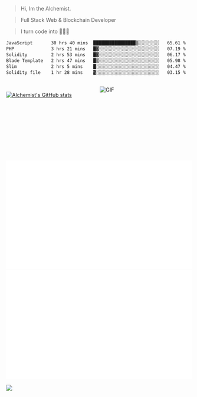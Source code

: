 > Hi, Im the Alchemist.

> Full Stack Web & Blockchain Developer

> I turn code into 💎💎💎

<!--START_SECTION:waka-->

```text
JavaScript       30 hrs 40 mins  ████████████████▒░░░░░░░░   65.61 %
PHP              3 hrs 21 mins   █▓░░░░░░░░░░░░░░░░░░░░░░░   07.19 %
Solidity         2 hrs 53 mins   █▓░░░░░░░░░░░░░░░░░░░░░░░   06.17 %
Blade Template   2 hrs 47 mins   █▒░░░░░░░░░░░░░░░░░░░░░░░   05.98 %
Slim             2 hrs 5 mins    █░░░░░░░░░░░░░░░░░░░░░░░░   04.47 %
Solidity file    1 hr 28 mins    ▓░░░░░░░░░░░░░░░░░░░░░░░░   03.15 %
```

<!--END_SECTION:waka-->


<br />

<img align="right" alt="GIF" src="https://user-images.githubusercontent.com/5355808/139111924-210cc6fa-9fb1-4dac-929d-6324a5836a92.gif" width="250" height="200" />

[![Alchemist's GitHub stats](https://github-readme-stats.vercel.app/api?username=DrMaxis&show_icons=true&theme=outrun&count_private=true)](#)

![](https://raw.githubusercontent.com/DrMaxis/github-stats-transparent/output/generated/overview.svg)
![](https://raw.githubusercontent.com/DrMaxis/github-stats-transparent/output/generated/languages.svg)

 
<a href="https://count.getloli.com/"><img src="https://count.getloli.com/get/@:maxis-the-alchemist?theme=rule34"></a>
<!-- https://count.getloli.com/get/@alchemist?theme=rule34 -->
<br>


